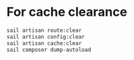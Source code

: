 # For cache clearance
```bash
sail artisan route:clear
sail artisan config:clear
sail artisan cache:clear
sail composer dump-autoload
```